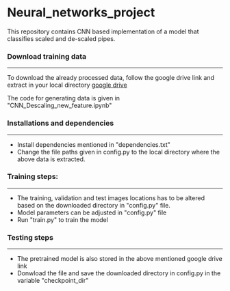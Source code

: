 # Neural_networks_project

This repository contains CNN based implementation of a model that classifies scaled and de-scaled pipes.


### Download training data
___

To download the already processed data, follow the google drive link and extract in your local directory [google drive](https://drive.google.com/drive/folders/1dY1YWo-ZCTR9aCRMs4dcl-bn45RDva_Q?usp=sharing)

The code for generating data is given in "CNN_Descaling_new_feature.ipynb"
### Installations and dependencies
___
- Install dependencies mentioned in "dependencies.txt"
- Change the file paths given in config.py to the local directory where the above data is extracted.

### Training steps:
___
- The training, validation and test images locations has to be altered based on the downloaded directory in "config.py" file.
- Model parameters can be adjusted in "config.py" file
- Run "train.py" to train the model

### Testing steps
___
- The pretrained model is also stored in the above mentioned google drive link
- Donwload the file and save the downloaded directory in config.py in the variable "checkpoint_dir"
